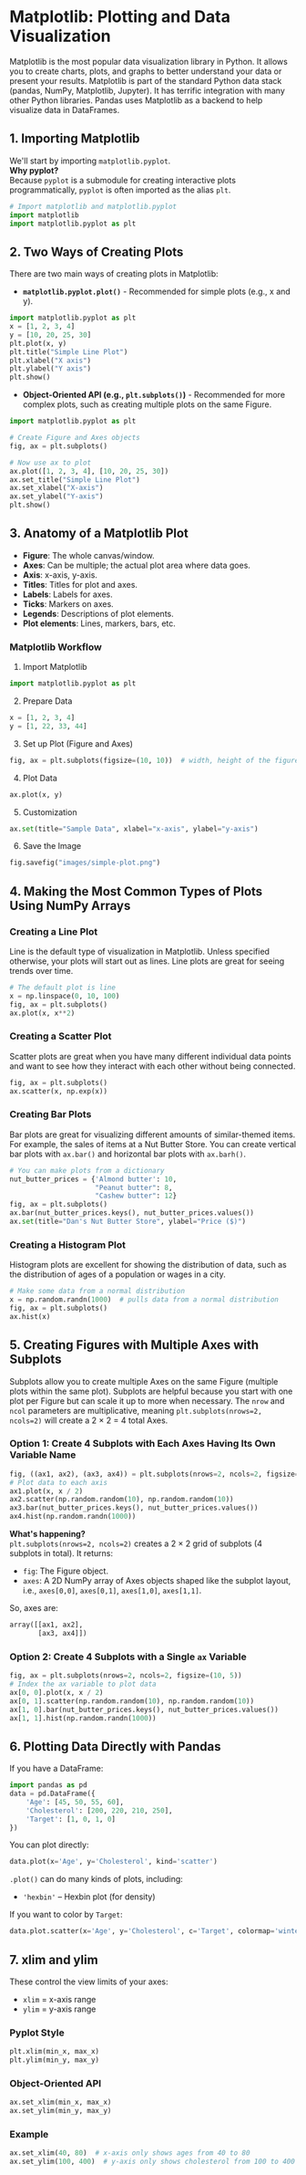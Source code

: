 # Matplotlib: Plotting and Data Visualization

Matplotlib is the most popular data visualization library in Python. It allows you to create charts, plots, and graphs to better understand your data or present your results. Matplotlib is part of the standard Python data stack (pandas, NumPy, Matplotlib, Jupyter). It has terrific integration with many other Python libraries. Pandas uses Matplotlib as a backend to help visualize data in DataFrames.

## 1. Importing Matplotlib

We'll start by importing `matplotlib.pyplot`.  
**Why pyplot?**  
Because `pyplot` is a submodule for creating interactive plots programmatically, `pyplot` is often imported as the alias `plt`.

```python
# Import matplotlib and matplotlib.pyplot
import matplotlib
import matplotlib.pyplot as plt
```

## 2. Two Ways of Creating Plots

There are two main ways of creating plots in Matplotlib:

- **`matplotlib.pyplot.plot()`** - Recommended for simple plots (e.g., x and y).
```python
import matplotlib.pyplot as plt
x = [1, 2, 3, 4]
y = [10, 20, 25, 30]
plt.plot(x, y)
plt.title("Simple Line Plot")
plt.xlabel("X axis")
plt.ylabel("Y axis")
plt.show()
```

- **Object-Oriented API (e.g., `plt.subplots()`)** - Recommended for more complex plots, such as creating multiple plots on the same Figure.
```python
import matplotlib.pyplot as plt

# Create Figure and Axes objects
fig, ax = plt.subplots()

# Now use ax to plot
ax.plot([1, 2, 3, 4], [10, 20, 25, 30])
ax.set_title("Simple Line Plot")
ax.set_xlabel("X-axis")
ax.set_ylabel("Y-axis")
plt.show()
```

## 3. Anatomy of a Matplotlib Plot

- **Figure**: The whole canvas/window.
- **Axes**: Can be multiple; the actual plot area where data goes.
- **Axis**: x-axis, y-axis.
- **Titles**: Titles for plot and axes.
- **Labels**: Labels for axes.
- **Ticks**: Markers on axes.
- **Legends**: Descriptions of plot elements.
- **Plot elements**: Lines, markers, bars, etc.

### Matplotlib Workflow
1. Import Matplotlib
```python
import matplotlib.pyplot as plt
```
2. Prepare Data
```python
x = [1, 2, 3, 4]
y = [1, 22, 33, 44]
```
3. Set up Plot (Figure and Axes)
```python
fig, ax = plt.subplots(figsize=(10, 10))  # width, height of the figure
```
4. Plot Data
```python
ax.plot(x, y)
```
5. Customization
```python
ax.set(title="Sample Data", xlabel="x-axis", ylabel="y-axis")
```
6. Save the Image
```python
fig.savefig("images/simple-plot.png")
```

## 4. Making the Most Common Types of Plots Using NumPy Arrays

### Creating a Line Plot
Line is the default type of visualization in Matplotlib. Unless specified otherwise, your plots will start out as lines. Line plots are great for seeing trends over time.

```python
# The default plot is line
x = np.linspace(0, 10, 100)
fig, ax = plt.subplots()
ax.plot(x, x**2)
```

### Creating a Scatter Plot
Scatter plots are great when you have many different individual data points and want to see how they interact with each other without being connected.

```python
fig, ax = plt.subplots()
ax.scatter(x, np.exp(x))
```

### Creating Bar Plots
Bar plots are great for visualizing different amounts of similar-themed items. For example, the sales of items at a Nut Butter Store. You can create vertical bar plots with `ax.bar()` and horizontal bar plots with `ax.barh()`.

```python
# You can make plots from a dictionary
nut_butter_prices = {'Almond butter': 10,
                     "Peanut butter": 8,
                     "Cashew butter": 12}
fig, ax = plt.subplots()
ax.bar(nut_butter_prices.keys(), nut_butter_prices.values())
ax.set(title="Dan's Nut Butter Store", ylabel="Price ($)")
```

### Creating a Histogram Plot
Histogram plots are excellent for showing the distribution of data, such as the distribution of ages of a population or wages in a city.

```python
# Make some data from a normal distribution
x = np.random.randn(1000)  # pulls data from a normal distribution
fig, ax = plt.subplots()
ax.hist(x)
```

## 5. Creating Figures with Multiple Axes with Subplots

Subplots allow you to create multiple Axes on the same Figure (multiple plots within the same plot). Subplots are helpful because you start with one plot per Figure but can scale it up to more when necessary. The `nrow` and `ncol` parameters are multiplicative, meaning `plt.subplots(nrows=2, ncols=2)` will create a 2 × 2 = 4 total Axes.

### Option 1: Create 4 Subplots with Each Axes Having Its Own Variable Name
```python
fig, ((ax1, ax2), (ax3, ax4)) = plt.subplots(nrows=2, ncols=2, figsize=(10, 5))
# Plot data to each axis
ax1.plot(x, x / 2)
ax2.scatter(np.random.random(10), np.random.random(10))
ax3.bar(nut_butter_prices.keys(), nut_butter_prices.values())
ax4.hist(np.random.randn(1000))
```

**What's happening?**  
`plt.subplots(nrows=2, ncols=2)` creates a 2 × 2 grid of subplots (4 subplots in total). It returns:
- `fig`: The Figure object.
- `axes`: A 2D NumPy array of Axes objects shaped like the subplot layout, i.e., `axes[0,0]`, `axes[0,1]`, `axes[1,0]`, `axes[1,1]`.

So, axes are:
```python
array([[ax1, ax2],
       [ax3, ax4]])
```

### Option 2: Create 4 Subplots with a Single `ax` Variable
```python
fig, ax = plt.subplots(nrows=2, ncols=2, figsize=(10, 5))
# Index the ax variable to plot data
ax[0, 0].plot(x, x / 2)
ax[0, 1].scatter(np.random.random(10), np.random.random(10))
ax[1, 0].bar(nut_butter_prices.keys(), nut_butter_prices.values())
ax[1, 1].hist(np.random.randn(1000))
```

## 6. Plotting Data Directly with Pandas

If you have a DataFrame:
```python
import pandas as pd
data = pd.DataFrame({
    'Age': [45, 50, 55, 60],
    'Cholesterol': [200, 220, 210, 250],
    'Target': [1, 0, 1, 0]
})
```

You can plot directly:
```python
data.plot(x='Age', y='Cholesterol', kind='scatter')
```

`.plot()` can do many kinds of plots, including:
- `'hexbin'` – Hexbin plot (for density)

If you want to color by `Target`:
```python
data.plot.scatter(x='Age', y='Cholesterol', c='Target', colormap='winter')
```

## 7. xlim and ylim

These control the view limits of your axes:
- `xlim` = x-axis range
- `ylim` = y-axis range

### Pyplot Style
```python
plt.xlim(min_x, max_x)
plt.ylim(min_y, max_y)
```

### Object-Oriented API
```python
ax.set_xlim(min_x, max_x)
ax.set_ylim(min_y, max_y)
```

### Example
```python
ax.set_xlim(40, 80)  # x-axis only shows ages from 40 to 80
ax.set_ylim(100, 400)  # y-axis only shows cholesterol from 100 to 400
```